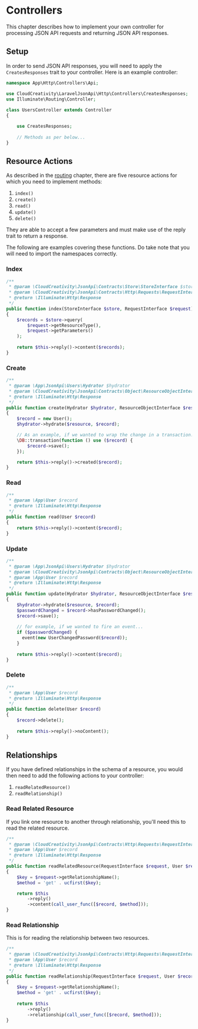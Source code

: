 # Controllers

This chapter describes how to implement your own controller for processing JSON API requests and returning JSON API
responses.

## Setup

In order to send JSON API responses, you will need to apply the `CreatesResponses` trait to your controller. Here is 
an example controller:

```php
namespace App\Http\Controllers\Api;

use CloudCreativity\LaravelJsonApi\Http\Controllers\CreatesResponses;
use Illuminate\Routing\Controller;
 
class UsersController extends Controller
{

    use CreatesResponses;
    
    // Methods as per below...
}
```

## Resource Actions

As described in the [routing](../routing.md) chapter, there are five resource actions for which you need to implement
methods:

1. `index()`
2. `create()`
3. `read()` 
4. `update()`
5. `delete()`

They are able to accept a few parameters and must make use of the reply trait to return a response.

The following are examples covering these functions. Do take note that you will need to import the namespaces 
correctly.

### Index

```php
/**
 * @param \CloudCreativity\JsonApi\Contracts\Store\StoreInterface $store
 * @param \CloudCreativity\JsonApi\Contracts\Http\Requests\RequestInterface $request
 * @return \Illuminate\Http\Response
 */
public function index(StoreInterface $store, RequestInterface $request)
{
    $records = $store->query(
        $request->getResourceType(),
        $request->getParameters()
    );
    
    return $this->reply()->content($records);
}
```

### Create

```php
/**
 * @param \App\JsonApi\Users\Hydrator $hydrator
 * @param \CloudCreativity\JsonApi\Contracts\Object\ResourceObjectInterface $resource
 * @return \Illuminate\Http\Response
 */
public function create(Hydrator $hydrator, ResourceObjectInterface $resource)
{
    $record = new User();
    $hydrator->hydrate($resource, $record);

    // As an example, if we wanted to wrap the change in a transaction...
    \DB::transaction(function () use ($record) {
        $record->save();
    });

    return $this->reply()->created($record);
}
```

### Read

```php
/**
 * @param \App\User $record
 * @return \Illuminate\Http\Response
 */
public function read(User $record)
{
    return $this->reply()->content($record);
}
```

### Update

```php
/**
 * @param \App\JsonApi\Users\Hydrator $hydrator
 * @param \CloudCreativity\JsonApi\Contracts\Object\ResourceObjectInterface $resource
 * @param \App\User $record
 * @return \Illuminate\Http\Response
 */
public function update(Hydrator $hydrator, ResourceObjectInterface $resource, User $record)
{
    $hydrator->hydrate($resource, $record);
    $passwordChanged = $record->hasPasswordChanged();
    $record->save();
    
    // for example, if we wanted to fire an event...
    if ($passwordChanged) {
      event(new UserChangedPassword($record));
    }
    
    return $this->reply()->content($record);
}
```

### Delete

```php
/**
 * @param \App\User $record
 * @return \Illuminate\Http\Response
 */
public function delete(User $record)
{
    $record->delete();
    
    return $this->reply()->noContent();
}
```

## Relationships

If you have defined relationships in the schema of a resource, you would then need to add the following actions to your 
controller:

1. `readRelatedResource()`
2. `readRelationship()`

### Read Related Resource

If you link one resource to another through relationship, you'll need this to read the related resource.

```php
/**
 * @param \CloudCreativity\JsonApi\Contracts\Http\Requests\RequestInterface $request
 * @param \App\User $record
 * @return \Illuminate\Http\Response
 */
public function readRelatedResource(RequestInterface $request, User $record)
{
    $key = $request->getRelationshipName();
    $method = 'get' . ucfirst($key);

    return $this
        ->reply()
        ->content(call_user_func([$record, $method]));
}
```

### Read Relationship

This is for reading the relationship between two resources.

```php
/**
 * @param \CloudCreativity\JsonApi\Contracts\Http\Requests\RequestInterface $request
 * @param \App\User $record
 * @return \Illuminate\Http\Response
 */
public function readRelationship(RequestInterface $request, User $record)
{
    $key = $request->getRelationshipName();
    $method = 'get' . ucfirst($key);
    
    return $this
        ->reply()
        ->relationship(call_user_func([$record, $method]));
}
```
